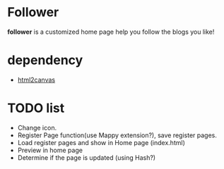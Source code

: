 # Follower

  **follower** is a customized home page help you follow the blogs you like!

# dependency
  * [html2canvas](https://github.com/niklasvh/html2canvas)

# TODO list
  * Change icon.
  * Register Page function(use Mappy extension?), save register pages.
  * Load register pages and show in Home page (index.html)
  * Preview in home page
  * Determine if the page is updated (using Hash?)

